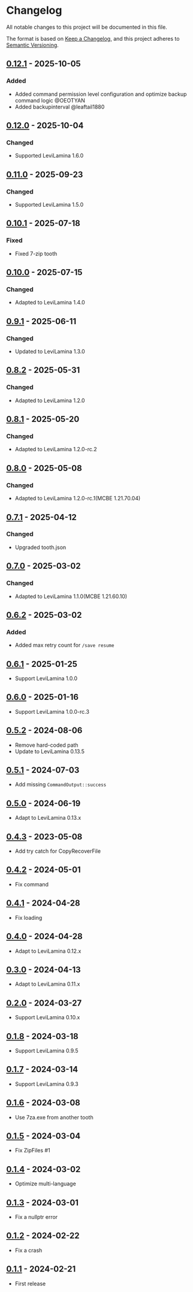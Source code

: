 # Changelog

All notable changes to this project will be documented in this file.

The format is based on [Keep a Changelog](https://keepachangelog.com/en/1.0.0/),
and this project adheres to [Semantic Versioning](https://semver.org/spec/v2.0.0.html).

## [0.12.1] - 2025-10-05

### Added

- Added command permission level configuration and optimize backup command logic @OEOTYAN
- Added backupinterval @leaftail1880

## [0.12.0] - 2025-10-04

### Changed

- Supported LeviLamina 1.6.0

## [0.11.0] - 2025-09-23

### Changed

- Supported LeviLamina 1.5.0

## [0.10.1] - 2025-07-18

### Fixed

- Fixed 7-zip tooth

## [0.10.0] - 2025-07-15

### Changed

- Adapted to LeviLamina 1.4.0

## [0.9.1] - 2025-06-11

### Changed

- Updated to LeviLamina 1.3.0

## [0.8.2] - 2025-05-31

### Changed

- Adapted to LeviLamina 1.2.0

## [0.8.1] - 2025-05-20

### Changed

- Adapted to LeviLamina 1.2.0-rc.2

## [0.8.0] - 2025-05-08

### Changed

- Adapted to LeviLamina 1.2.0-rc.1(MCBE 1.21.70.04)

## [0.7.1] - 2025-04-12

### Changed

- Upgraded tooth.json

## [0.7.0] - 2025-03-02

### Changed

- Adapted to LeviLamina 1.1.0(MCBE 1.21.60.10)

## [0.6.2] - 2025-03-02

### Added

- Added max retry count for `/save resume`

## [0.6.1] - 2025-01-25

- Support LeviLamina 1.0.0

## [0.6.0] - 2025-01-16

- Support LeviLamina 1.0.0-rc.3

## [0.5.2] - 2024-08-06

- Remove hard-coded path
- Update to LeviLamina 0.13.5

## [0.5.1] - 2024-07-03

- Add missing `CommandOutput::success`

## [0.5.0] - 2024-06-19

- Adapt to LeviLamina 0.13.x

## [0.4.3] - 2023-05-08

- Add try catch for CopyRecoverFile

## [0.4.2] - 2024-05-01

- Fix command

## [0.4.1] - 2024-04-28

- Fix loading

## [0.4.0] - 2024-04-28

- Adapt to LeviLamina 0.12.x

## [0.3.0] - 2024-04-13

- Adapt to LeviLamina 0.11.x

## [0.2.0] - 2024-03-27

- Support LeviLamina 0.10.x

## [0.1.8] - 2024-03-18

- Support LeviLamina 0.9.5

## [0.1.7] - 2024-03-14

- Support LeviLamina 0.9.3

## [0.1.6] - 2024-03-08

- Use 7za.exe from another tooth

## [0.1.5] - 2024-03-04

- Fix ZipFiles #1

## [0.1.4] - 2024-03-02

- Optimize multi-language

## [0.1.3] - 2024-03-01

- Fix a nullptr error

## [0.1.2] - 2024-02-22

- Fix a crash

## [0.1.1] - 2024-02-21

- First release

[0.12.1]: https://github.com/ShrBox/BackupHelper/compare/v0.12.0...v0.12.1
[0.12.0]: https://github.com/ShrBox/BackupHelper/compare/v0.11.0...v0.12.0
[0.11.0]: https://github.com/ShrBox/BackupHelper/compare/v0.10.1...v0.11.0
[0.10.1]: https://github.com/ShrBox/BackupHelper/compare/v0.10.0...v0.10.1
[0.10.0]: https://github.com/ShrBox/BackupHelper/compare/v0.9.1...v0.10.0
[0.9.1]: https://github.com/ShrBox/BackupHelper/compare/v0.8.2...v0.9.1
[0.8.2]: https://github.com/ShrBox/BackupHelper/compare/v0.8.1...v0.8.2
[0.8.1]: https://github.com/ShrBox/BackupHelper/compare/v0.8.0...v0.8.1
[0.8.0]: https://github.com/ShrBox/BackupHelper/compare/v0.7.1...v0.8.0
[0.7.1]: https://github.com/ShrBox/BackupHelper/compare/v0.7.0...v0.7.1
[0.7.0]: https://github.com/ShrBox/BackupHelper/compare/v0.6.2...v0.7.0
[0.6.2]: https://github.com/ShrBox/BackupHelper/compare/v0.6.1...v0.6.2
[0.6.1]: https://github.com/ShrBox/BackupHelper/compare/v0.6.0...v0.6.1
[0.6.0]: https://github.com/ShrBox/BackupHelper/compare/v0.5.2...v0.6.0
[0.5.2]: https://github.com/ShrBox/BackupHelper/compare/v0.5.1...v0.5.2
[0.5.1]: https://github.com/ShrBox/BackupHelper/compare/v0.5.0...v0.5.1
[0.5.0]: https://github.com/ShrBox/BackupHelper/compare/v0.4.3...v0.5.0
[0.4.3]: https://github.com/ShrBox/BackupHelper/compare/v0.4.2...v0.4.3
[0.4.2]: https://github.com/ShrBox/BackupHelper/compare/v0.4.1...v0.4.2
[0.4.1]: https://github.com/ShrBox/BackupHelper/compare/v0.4.0...v0.4.1
[0.4.0]: https://github.com/ShrBox/BackupHelper/compare/v0.3.0...v0.4.0
[0.3.0]: https://github.com/ShrBox/BackupHelper/compare/v0.2.0...v0.3.0
[0.2.0]: https://github.com/ShrBox/BackupHelper/compare/v0.1.8...v0.2.0
[0.1.8]: https://github.com/ShrBox/BackupHelper/compare/v0.1.7...v0.1.8
[0.1.7]: https://github.com/ShrBox/BackupHelper/compare/v0.1.6...v0.1.7
[0.1.6]: https://github.com/ShrBox/BackupHelper/compare/v0.1.5...v0.1.6
[0.1.5]: https://github.com/ShrBox/BackupHelper/compare/v0.1.4...v0.1.5
[0.1.4]: https://github.com/ShrBox/BackupHelper/compare/v0.1.3...v0.1.4
[0.1.3]: https://github.com/ShrBox/BackupHelper/compare/v0.1.2...v0.1.3
[0.1.2]: https://github.com/ShrBox/BackupHelper/compare/v0.1.1...v0.1.2
[0.1.1]: https://github.com/ShrBox/BackupHelper/releases/tag/v0.1.1
